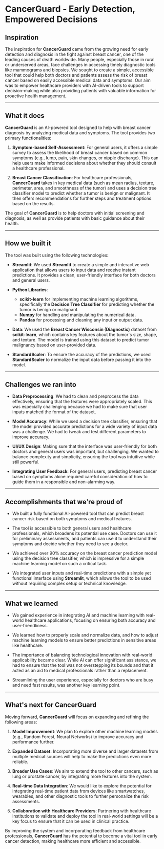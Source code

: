 # **CancerGuard - Early Detection, Empowered Decisions**

## **Inspiration**

The inspiration for **CancerGuard** came from the growing need for early detection and diagnosis in the fight against breast cancer, one of the leading causes of death worldwide. Many people, especially those in rural or underserved areas, face challenges in accessing timely diagnostic tools like mammograms and biopsies. We sought to create a simple, accessible tool that could help both doctors and patients assess the risk of breast cancer based on easily accessible medical data and symptoms. Our aim was to empower healthcare providers with AI-driven tools to support decision-making while also providing patients with valuable information for proactive health management.

---

## **What it does**

**CancerGuard** is an AI-powered tool designed to help with breast cancer diagnosis by analyzing medical data and symptoms. The tool provides two primary functionalities:

1. **Symptom-based Self-Assessment**: For general users, it offers a simple survey to assess the likelihood of breast cancer based on common symptoms (e.g., lump, pain, skin changes, or nipple discharge). This can help users make informed decisions about whether they should consult a healthcare professional.
   
2. **Breast Cancer Classification**: For healthcare professionals, **CancerGuard** takes in key medical data (such as mean radius, texture, perimeter, area, and smoothness of the tumor) and uses a decision tree classifier model to predict whether a tumor is benign or malignant. It then offers recommendations for further steps and treatment options based on the results.

The goal of **CancerGuard** is to help doctors with initial screening and diagnosis, as well as provide patients with basic guidance about their health.

---

## **How we built it**

The tool was built using the following technologies:

- **Streamlit**: We used **Streamlit** to create a simple and interactive web application that allows users to input data and receive instant predictions. It provides a clean, user-friendly interface for both doctors and general users.
  
- **Python Libraries**: 
  - **scikit-learn** for implementing machine learning algorithms, specifically the **Decision Tree Classifier** for predicting whether the tumor is benign or malignant.
  - **Numpy** for handling and manipulating the numerical data.
  - **Pandas** for processing and cleaning any input or output data.
  
- **Data**: We used the **Breast Cancer Wisconsin (Diagnostic)** dataset from **scikit-learn**, which contains key features about the tumor's size, shape, and texture. The model is trained using this dataset to predict tumor malignancy based on user-provided data.

- **StandardScaler**: To ensure the accuracy of the predictions, we used **StandardScaler** to normalize the input data before passing it into the model.

---

## **Challenges we ran into**

- **Data Preprocessing**: We had to clean and preprocess the data effectively, ensuring that the features were appropriately scaled. This was especially challenging because we had to make sure that user inputs matched the format of the dataset.
  
- **Model Accuracy**: While we used a decision tree classifier, ensuring that the model provided accurate predictions for a wide variety of input data was a challenge. We had to tweak and test different parameters to improve accuracy.

- **UI/UX Design**: Making sure that the interface was user-friendly for both doctors and general users was important, but challenging. We wanted to balance complexity and simplicity, ensuring the tool was intuitive while still powerful.

- **Integrating User Feedback**: For general users, predicting breast cancer based on symptoms alone required careful consideration of how to guide them in a responsible and non-alarming way.

---

## **Accomplishments that we're proud of**

- We built a fully functional AI-powered tool that can predict breast cancer risk based on both symptoms and medical features.
  
- The tool is accessible to both general users and healthcare professionals, which broadens its potential use case. Doctors can use it for preliminary assessments, and patients can use it to understand their symptoms and decide whether they need to see a doctor.
  
- We achieved over 90% accuracy on the breast cancer prediction model using the decision tree classifier, which is impressive for a simple machine learning model on such a critical task.
  
- We integrated user inputs and real-time predictions with a simple yet functional interface using **Streamlit**, which allows the tool to be used without requiring complex setup or technical knowledge.

---

## **What we learned**

- We gained experience in integrating AI and machine learning with real-world healthcare applications, focusing on ensuring both accuracy and user-friendliness.
  
- We learned how to properly scale and normalize data, and how to adjust machine learning models to ensure better predictions in sensitive areas like healthcare.

- The importance of balancing technological innovation with real-world applicability became clear. While AI can offer significant assistance, we had to ensure that the tool was not overstepping its bounds and that it acted as an aid to medical professionals rather than a replacement.
  
- Streamlining the user experience, especially for doctors who are busy and need fast results, was another key learning point.

---

## **What's next for CancerGuard**

Moving forward, **CancerGuard** will focus on expanding and refining the following areas:

1. **Model Improvement**: We plan to explore other machine learning models (e.g., Random Forest, Neural Networks) to improve accuracy and performance further.

2. **Expanded Dataset**: Incorporating more diverse and larger datasets from multiple medical sources will help to make the predictions even more reliable.

3. **Broader Use Cases**: We aim to extend the tool to other cancers, such as lung or prostate cancer, by integrating more features into the system.

4. **Real-time Data Integration**: We would like to explore the potential for integrating real-time patient data from devices like smartwatches, wearables, and other diagnostic tools to further personalize the risk assessments.

5. **Collaboration with Healthcare Providers**: Partnering with healthcare institutions to validate and deploy the tool in real-world settings will be a key focus to ensure that it can be used in clinical practice.

By improving the system and incorporating feedback from healthcare professionals, **CancerGuard** has the potential to become a vital tool in early cancer detection, making healthcare more efficient and accessible.
